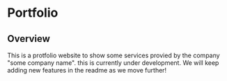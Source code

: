 # Portfolio

## Overview
This is a protfolio website to show some services provied by the company "some company name". this is currently under development. We will keep adding new features in the readme as we move further!